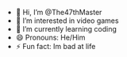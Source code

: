 - 👋 Hi, I’m @The47thMaster
- 👀 I’m interested in video games
- 🌱 I’m currently learning coding
- 😄 Pronouns: He/Him
- ⚡ Fun fact: Im bad at life

